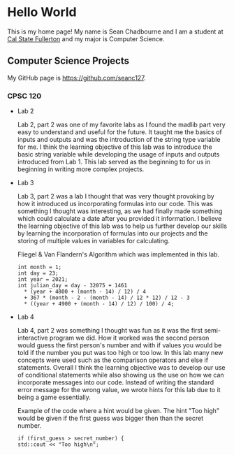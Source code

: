 # Hello World

This is my home page! My name is Sean Chadbourne and I am a student at [Cal State Fullerton](http://www.fullerton.edu/) and my major is Computer Science.

## Computer Science Projects

My GitHub page is https://github.com/seanc127.

### CPSC 120

* Lab 2

    Lab 2, part 2 was one of my favorite labs as I found the madlib part very easy to understand and useful for the future. It taught me the basics of inputs and outputs and was the introduction of the string type variable for me. I think the learning objective of this lab was to introduce the basic string variable while developing the usage of inputs and outputs introduced from Lab 1. This lab served as the beginning to for us in beginning in writing more complex projects.

* Lab 3

    Lab 3, part 2 was a lab I thought that was very thought provoking by how it introduced us incorporating formulas into our code. This was something I thought was interesting, as we had finally made something which could calculate a date after you provided it information. I believe the learning objective of this lab was to help us further develop our skills by learning the incorporation of formulas into our projects and the storing of multiple values in variables for calculating.

    Fliegel & Van Flandern's Algorithm which was implemented in this lab.
    ```
    int month = 1;
    int day = 23;
    int year = 2021;
    int julian_day = day - 32075 + 1461
      * (year + 4800 + (month - 14) / 12) / 4
      + 367 * (month - 2 - (month - 14) / 12 * 12) / 12 - 3
      * ((year + 4900 + (month - 14) / 12) / 100) / 4;
    ```

* Lab 4

    Lab 4, part 2 was something I thought was fun as it was the first semi-interactive program we did. How it worked was the second person would guess the first person's number and with if values you would be told if the number you put was too high or too low. In this lab many new concepts were used such as the comparison operators and else if statements. Overall I think the learning objective was to develop our use of conditional statements while also showing us the use on how we can incorporate messages into our code. Instead of writing the standard error message for the wrong value, we wrote hints for this lab due to it being a game essentially. 

    Example of the code where a hint would be given. The hint "Too high" would be given if the first guess was bigger then than the secret number.
    ```
    if (first_guess > secret_number) {
    std::cout << "Too high\n";
    ```